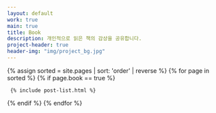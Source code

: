 ```yaml
---
layout: default
work: true
main: true
title: Book 
description: 개인적으로 읽은 책의 감상을 공유합니다.
project-header: true
header-img: "img/project_bg.jpg"
---
```


<div class="catalogue">
{% assign sorted = site.pages | sort: 'order' | reverse %}
{% for page in sorted %}
{% if page.book == true %}

     {% include post-list.html %}

{% endif %}
{% endfor %}
</div>